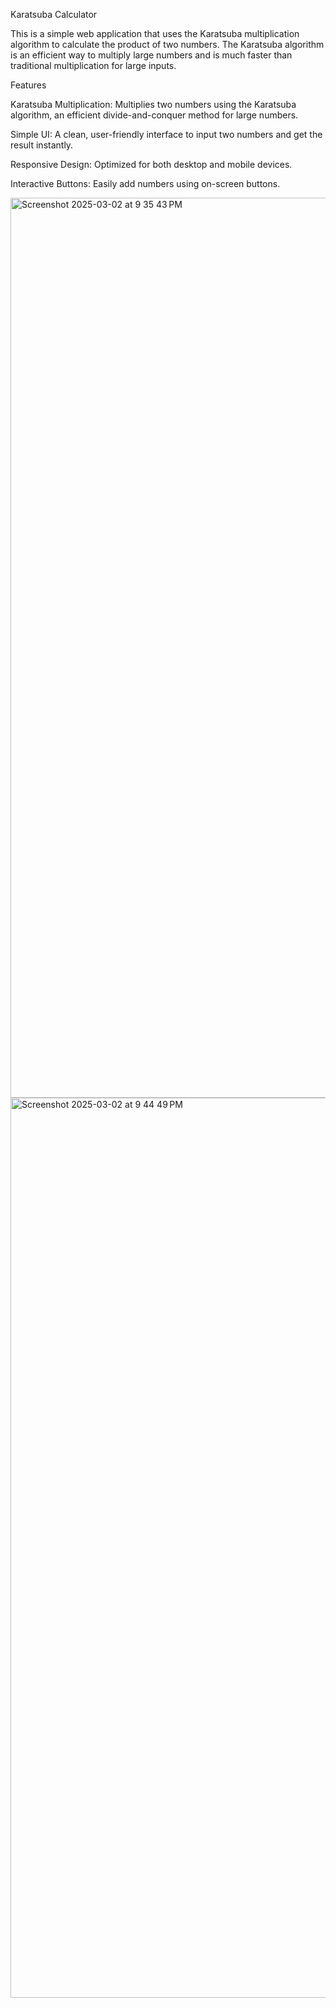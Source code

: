 Karatsuba Calculator

This is a simple web application that uses the Karatsuba multiplication algorithm to calculate the product of two numbers. The Karatsuba algorithm is an efficient way to multiply large numbers and is much faster than traditional multiplication for large inputs.

Features

Karatsuba Multiplication: Multiplies two numbers using the Karatsuba algorithm, an efficient divide-and-conquer method for large numbers.

Simple UI: A clean, user-friendly interface to input two numbers and get the result instantly.

Responsive Design: Optimized for both desktop and mobile devices.

Interactive Buttons: Easily add numbers using on-screen buttons.



<img width="1440" alt="Screenshot 2025-03-02 at 9 35 43 PM" src="https://github.com/user-attachments/assets/c9e0ae54-2878-48a0-8c2d-69d1acb04e01" />

<img width="1440" alt="Screenshot 2025-03-02 at 9 44 49 PM" src="https://github.com/user-attachments/assets/0311cc73-517a-4830-82f3-ea1c26f1bf2f" />


